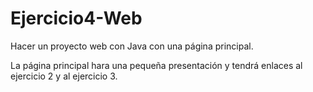 # Ejercicio4-Web

Hacer un proyecto web con Java con una página principal.

La página principal hara una pequeña presentación y tendrá enlaces al ejercicio 2 y al ejercicio 3.
